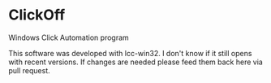 # ClickOff
Windows Click Automation program

This software was developed with lcc-win32. I don't know if it still opens with recent versions. If changes are needed please feed them back here via pull request.
